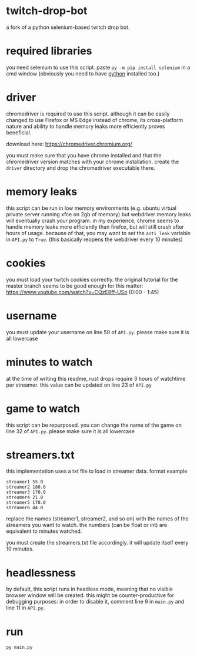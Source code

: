 # twitch-drop-bot

a fork of a python selenium-based twitch drop bot.

# required libraries

you need selenium to use this script.
paste `py -m pip install selenium` in a cmd window (obviously you need to have [python](https://www.python.org/) installed too.)

# driver

chromedriver is required to use this script. although it can be easily changed to use Firefox or MS Edge instead of chrome, its cross-platform nature and ability to handle memory leaks more efficiently proves beneficial.

download here: https://chromedriver.chromium.org/

you must make sure that you have chrome installed and that the chromedriver version matches with your chrome installation.
create the `driver` directory and drop the chromedriver executable there.

# memory leaks

this script can be run in low memory environments (e.g. ubuntu virtual private server running xfce on 2gb of memory) but webdriver memory leaks will eventually crash your program. in my experience, chrome seems to handle memory leaks more efficiently than firefox, but will still crash after hours of usage. because of that, you may want to set the `anti_leak` variable in `API.py` to `True`. (this basically reopens the webdriver every 10 minutes)

# cookies

you must load your twitch cookies correctly. the original tutorial for the master branch seems to be good enough for this matter: https://www.youtube.com/watch?v=CQzE8ff-USo (0:00 - 1:45)

# username

you must update your username on line 50 of `API.py`. please make sure it is all lowercase

# minutes to watch

at the time of writing this readme, rust drops require 3 hours of watchtime per streamer. this value can be updated on line 23 of `API.py`

# game to watch

this script can be repurposed. you can change the name of the game on line 32 of `API.py`. please make sure it is all lowercase

# streamers.txt

this implementation uses a txt file to load in streamer data.
format example

```
streamer1 55.0
streamer2 180.0
streamer3 170.0
streamer4 21.0
streamer5 170.0
streamer6 44.0
```

replace the names (streamer1, streamer2, and so on) with the names of the streamers you want to watch. the numbers (can be float or int) are equivalent to minutes watched. 

you must create the streamers.txt file accordingly. it will update itself every 10 minutes.

# headlessness

by default, this script runs in headless mode, meaning that no visible browser window will be created. this might be counter-productive for debugging purposes: in order to disable it, comment line 9 in `main.py` and line 11 in `API.py`.

# run

`py main.py`
